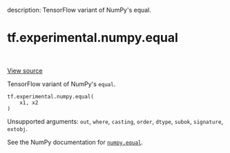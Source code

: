 description: TensorFlow variant of NumPy's equal.

<div itemscope itemtype="http://developers.google.com/ReferenceObject">
<meta itemprop="name" content="tf.experimental.numpy.equal" />
<meta itemprop="path" content="Stable" />
</div>

# tf.experimental.numpy.equal

<!-- Insert buttons and diff -->

<table class="tfo-notebook-buttons tfo-api nocontent" align="left">

</table>

<a target="_blank" class="external" href="/code/stable/tensorflow/python/ops/numpy_ops/np_math_ops.py">View source</a>



TensorFlow variant of NumPy's `equal`.


<pre class="devsite-click-to-copy prettyprint lang-py tfo-signature-link">
<code>tf.experimental.numpy.equal(
    x1, x2
)
</code></pre>



<!-- Placeholder for "Used in" -->

Unsupported arguments: `out`, `where`, `casting`, `order`, `dtype`, `subok`, `signature`, `extobj`.

See the NumPy documentation for [`numpy.equal`](https://numpy.org/doc/stable/reference/generated/numpy.equal.html).